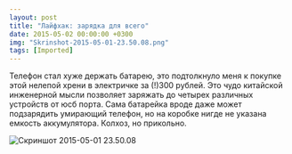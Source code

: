 ```yaml
---
layout: post
title: "Лайфхак: зарядка для всего"
date: 2015-05-02 00:00:00 +0300
img: "Skrinshot-2015-05-01-23.50.08.png"
tags: [Imported]
---
```


Телефон стал хуже держать батарею, это подтолкнуло меня к покупке этой нелепой хрени в электричке за (!)300 рублей. Это чудо китайской инженерной мысли позволяет заряжать до четырех различных устройств от юсб порта. Сама батарейка вроде даже может подзарядить умирающий телефон, но на коробке нигде не указана емкость аккумулятора. Колхоз, но прикольно.

![Скриншот 2015-05-01 23.50.08](/blog/assetsSkrinshot-2015-05-01-23.50.08.png)